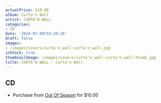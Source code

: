 ```yaml
---
actualPrice: $10.00
album: Curta'n Wall
artist: CURTA'N WALL
categories:
- CD
date: '2024-07-09T14:10:18'
draft: false
images:
- /images/covers/curta'n_wall-curta'n_wall.jpg
inStock: true
thumbnailImage: /images/covers/curta'n_wall-curta'n_wall-thumb.jpg
title: CURTA'N WALL - Curta'n Wall
---
```


## CD
* Purchase from [Out Of Season](https://www.outofseasonlabel.com/products/curtain-wall-curtain-wall-cd) for $10.00
